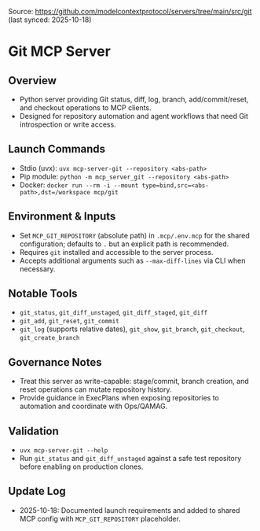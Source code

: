 Source: https://github.com/modelcontextprotocol/servers/tree/main/src/git (last synced: 2025-10-18)

# Git MCP Server

## Overview
- Python server providing Git status, diff, log, branch, add/commit/reset, and checkout operations to MCP clients.
- Designed for repository automation and agent workflows that need Git introspection or write access.

## Launch Commands
- Stdio (uvx): `uvx mcp-server-git --repository <abs-path>`
- Pip module: `python -m mcp_server_git --repository <abs-path>`
- Docker: `docker run --rm -i --mount type=bind,src=<abs-path>,dst=/workspace mcp/git`

## Environment & Inputs
- Set `MCP_GIT_REPOSITORY` (absolute path) in `.mcp/.env.mcp` for the shared configuration; defaults to `.` but an explicit path is recommended.
- Requires `git` installed and accessible to the server process.
- Accepts additional arguments such as `--max-diff-lines` via CLI when necessary.

## Notable Tools
- `git_status`, `git_diff_unstaged`, `git_diff_staged`, `git_diff`
- `git_add`, `git_reset`, `git_commit`
- `git_log` (supports relative dates), `git_show`, `git_branch`, `git_checkout`, `git_create_branch`

## Governance Notes
- Treat this server as write-capable: stage/commit, branch creation, and reset operations can mutate repository history.
- Provide guidance in ExecPlans when exposing repositories to automation and coordinate with Ops/QAMAG.

## Validation
- `uvx mcp-server-git --help`
- Run `git_status` and `git_diff_unstaged` against a safe test repository before enabling on production clones.

## Update Log
- 2025-10-18: Documented launch requirements and added to shared MCP config with `MCP_GIT_REPOSITORY` placeholder.
